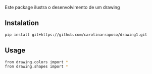 Este package ilustra o desenvolvimento de um drawing

## Instalation
````bash
pip install git+https://github.com/carolinarraposo/drawing1.git
```` 
## Usage
````bash
from drawing.colors import *
from drawing.shapes import *
````
